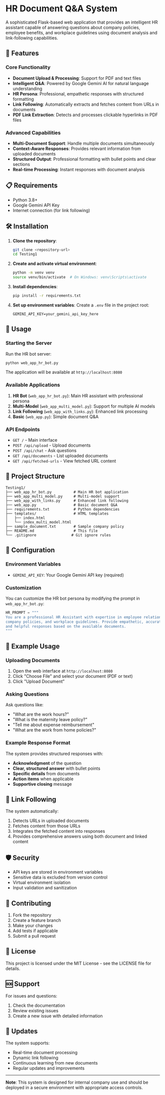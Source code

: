 # HR Document Q&A System

A sophisticated Flask-based web application that provides an intelligent HR assistant capable of answering questions about company policies, employee benefits, and workplace guidelines using document analysis and link-following capabilities.

## 🚀 Features

### Core Functionality
- **Document Upload & Processing**: Support for PDF and text files
- **Intelligent Q&A**: Powered by Google Gemini AI for natural language understanding
- **HR Persona**: Professional, empathetic responses with structured formatting
- **Link Following**: Automatically extracts and fetches content from URLs in documents
- **PDF Link Extraction**: Detects and processes clickable hyperlinks in PDF files

### Advanced Capabilities
- **Multi-Document Support**: Handle multiple documents simultaneously
- **Context-Aware Responses**: Provides relevant information from uploaded documents
- **Structured Output**: Professional formatting with bullet points and clear sections
- **Real-time Processing**: Instant responses with document analysis

## 📋 Requirements

- Python 3.8+
- Google Gemini API Key
- Internet connection (for link following)

## 🛠️ Installation

1. **Clone the repository**:
   ```bash
   git clone <repository-url>
   cd Testing1
   ```

2. **Create and activate virtual environment**:
   ```bash
   python -m venv venv
   source venv/bin/activate  # On Windows: venv\Scripts\activate
   ```

3. **Install dependencies**:
   ```bash
   pip install -r requirements.txt
   ```

4. **Set up environment variables**:
   Create a `.env` file in the project root:
   ```env
   GEMINI_API_KEY=your_gemini_api_key_here
   ```

## 🚀 Usage

### Starting the Server

Run the HR bot server:
```bash
python web_app_hr_bot.py
```

The application will be available at `http://localhost:8080`

### Available Applications

1. **HR Bot** (`web_app_hr_bot.py`): Main HR assistant with professional persona
2. **Multi-Model** (`web_app_multi_model.py`): Support for multiple AI models
3. **Link Following** (`web_app_with_links.py`): Enhanced link processing
4. **Basic** (`web_app.py`): Simple document Q&A

### API Endpoints

- `GET /` - Main interface
- `POST /api/upload` - Upload documents
- `POST /api/chat` - Ask questions
- `GET /api/documents` - List uploaded documents
- `GET /api/fetched-urls` - View fetched URL content

## 📁 Project Structure

```
Testing1/
├── web_app_hr_bot.py          # Main HR bot application
├── web_app_multi_model.py     # Multi-model support
├── web_app_with_links.py      # Enhanced link following
├── web_app.py                 # Basic document Q&A
├── requirements.txt           # Python dependencies
├── templates/                 # HTML templates
│   ├── index.html
│   └── index_multi_model.html
├── sample_document.txt        # Sample company policy
├── README.md                  # This file
└── .gitignore                # Git ignore rules
```

## 🔧 Configuration

### Environment Variables

- `GEMINI_API_KEY`: Your Google Gemini API key (required)

### Customization

You can customize the HR bot persona by modifying the prompt in `web_app_hr_bot.py`:

```python
HR_PROMPT = """
You are a professional HR Assistant with expertise in employee relations, 
company policies, and workplace guidelines. Provide empathetic, accurate, 
and helpful responses based on the available documents.
"""
```

## 📖 Example Usage

### Uploading Documents

1. Open the web interface at `http://localhost:8080`
2. Click "Choose File" and select your document (PDF or text)
3. Click "Upload Document"

### Asking Questions

Ask questions like:
- "What are the work hours?"
- "What is the maternity leave policy?"
- "Tell me about expense reimbursement"
- "What are the work from home policies?"

### Example Response Format

The system provides structured responses with:
- **Acknowledgment** of the question
- **Clear, structured answer** with bullet points
- **Specific details** from documents
- **Action items** when applicable
- **Supportive closing** message

## 🔗 Link Following

The system automatically:
1. Detects URLs in uploaded documents
2. Fetches content from those URLs
3. Integrates the fetched content into responses
4. Provides comprehensive answers using both document and linked content

## 🛡️ Security

- API keys are stored in environment variables
- Sensitive data is excluded from version control
- Virtual environment isolation
- Input validation and sanitization

## 🤝 Contributing

1. Fork the repository
2. Create a feature branch
3. Make your changes
4. Add tests if applicable
5. Submit a pull request

## 📝 License

This project is licensed under the MIT License - see the LICENSE file for details.

## 🆘 Support

For issues and questions:
1. Check the documentation
2. Review existing issues
3. Create a new issue with detailed information

## 🔄 Updates

The system supports:
- Real-time document processing
- Dynamic link following
- Continuous learning from new documents
- Regular updates and improvements

---

**Note**: This system is designed for internal company use and should be deployed in a secure environment with appropriate access controls. 